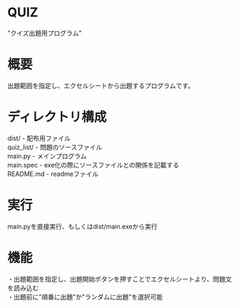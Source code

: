 # QUIZ
"クイズ出題用プログラム"

# 概要
出題範囲を指定し、エクセルシートから出題するプログラムです。

# ディレクトリ構成
dist/ - 配布用ファイル  
quiz_list/ - 問題のソースファイル  
main.py - メインプログラム  
main.spec - exe化の際にソースファイルとの関係を記載する  
README.md - readmeファイル  

# 実行
main.pyを直接実行、もしくはdist/main.exeから実行

# 機能
・出題範囲を指定し、出題開始ボタンを押すことでエクセルシートより、問題文を読み込む  
・出題前に"順番に出題"か"ランダムに出題"を選択可能